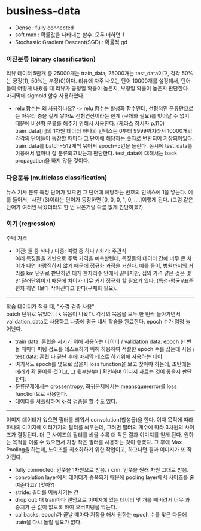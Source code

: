 # business-data
* Dense : fully connected
* soft max : 확률값을 나타내는 함수. 모두 더하면 1
* Stochastic Gradient Descent(SGD) : 확률적 gd
### 이진분류 (binary classification)
리뷰 데이터 5만개 중 25000개는 train_data, 25000개는 test_data이고, 각각 50%는 긍정(1), 50%는 부정(0)이다. 리뷰에 자주 나오는 단어 10000개를 설정해서, 단어들이 어떻게 나왔을 때 리뷰가 긍정일 확률이 높은지, 부정일 확률이 높은지 판단한다. 마지막에 sigmoid 함수 사용하였다.
* relu 함수는 왜 사용하나요? -> relu 함수는 활성화 함수인데, 선형적인 분류만으로는 아무리 층을 깊게 쌓아도 선형연산이라는 한계 (구체화 필요)를 벗어날 수 없기 때문에 비선형 분류를 해주기 위해서 사용한다. (케라스 창시자 p.110)<br>
train_data[][]의 1차원 데이터 하나의 인덱스는 0부터 9999까지라서 10000개의 각각의 단어들이 등장할 때마다 그 단어에 해당하는 숫자로 변환되어 저장되어있다. train_data를 batch=512개씩 묶어서 epoch=5번을 돌린다. 동시에 test_data를 이용해서 얼마나 잘 분류되고있는지 판단한다. test_data에 대해서는 back propagation을 하지 않을 것이다.
### 다중분류 (multiclass classification)
뉴스 기사 분류
특정 단어가 있으면 그 단어에 해당하는 번호의 인덱스에 1을 넣는다. 예를 들어서, '사진'(3)이라는 단어가 등장하면 [0, 0, 0, 1, 0, ....]이렇게 된다. (그럼 같은 단어가 여러번 나왔더라도 한 번 나온거랑 다름 없게 판단하겠?)
### 회기 (regression)
주택 가격
* 이진: 둘 중 하나 / 다중: 여럿 중 하나 / 회기: 주관식<br>
여러 특징들을 기반으로 주택 가격을 예측할텐데, 특징들의 데이터 간에 너무 큰 차이가 나면 바람직하지 않기 때문에 정규화 과정을 거친다. 예를 들어, 병원까지의 거리를 km 단위로 판단하면 대게 한자리수 안에서 끝나지만, 집의 가격 같은 것은 몇 만 달러단위이기 때문에 차이가 너무 커서 정규화 할 필요가 있다. (특성-평균)/표준편차 하면 1보다 작아진다고 한다(구체화 필요).
***
학습 데이터가 적을 때, "K-겹 검증 사용"<br>
batch 단위로 묶었더니 k 묶음이 나왔다. 각각의 묶음을 모두 한 번씩 돌아가면서 validation_data로 사용하고 나중에 평균 내서 학습을 완료한다. epoch 수가 엄청 늘어난다.
* train data: 훈련을 시키기 위해 사용하는 데이터 / validation data: epoch 한 번 돌 때마다 피팅 정도를 테스트하기 위해 하용하여 적절한 epoch 수를 잡는데 사용 /  test data: 훈련 다 끝난 후에 마지막 테스트 하기위해 사용하는 데이
* 여기서도 epoch를 몇으로 잡을지 loss function을 보고 찾아야 하는데, 초반에는 에러가 확 줄어들 것이고, 그 뒷부분부터 확인하며 어디서 자르는 것이 좋을지 판단한다.<br>
* 분류문제에서는 crossentropy, 회귀문제에서는 meansquererror를 loss function으로 사용한다.
* 데이터를 셔플링하며 k-겹 검증을 할 수도 있다.
***
이미지 데이터가 있으면 필터를 씌워서 convolution(합성곱)을 한다. 이때 목적에 따라 하나의 이미지에 여러가지의 필터를 씌우는데, 그러면 필터의 개수에 따라 3차원의 사이즈가 결정된다. 더 큰 사이즈의 필터를 씌울 수록 더 작은 결과 이미지를 얻게 된다. 원하는 목적을 이룰 수 있으면서 가장 작은 필터를 사용하는 것이 좋겠다. 그 후에 Max Pooling을 하는데, 노이즈를 최소화하기 위한 작업이고, 하고나면 결과 이미지가 또 작아진다.
* fully connected: 인풋을 1차원으로 받음. / cnn: 인풋을 원래 차원 그대로 받음.
* convolution layer에서 데이터가 증폭되기 때문에 pooling layer에서 사이즈를 줄여준다고? (맞아?)
* stride: 필터를 이동시키는 간
* drop out: 매 train마다 랜덤으로 이미지에 있는 데이터 몇 개를 빼버려서 너무 과중치가 큰 값이 없도록 하여 오버피팅을 막는다.
* callbacks: epoch가 끝날 때마다 저장을 해서 원하는 epoch 수를 찾은 다음에 train을 다시 돌릴 필요가 없다.
